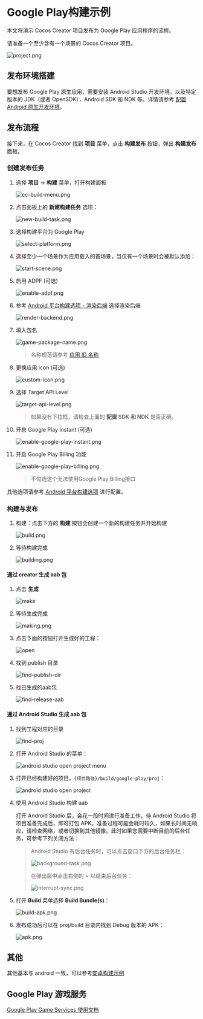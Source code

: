 # Google Play构建示例

本文将演示 Cocos Creator 项目发布为 Google Play 应用程序的流程。

请准备一个至少含有一个场景的 Cocos Creator 项目。

![project.png](images/project.png)

## 发布环境搭建

要想发布 Google Play 原生应用，需要安装 Android Studio 开发环境，以及特定版本的 JDK（或者 OpenSDK），Android SDK 和 NDK 等。详情请参考 [配置 Android 原生开发环境](../setup-native-development.md)。

## 发布流程

接下来，在 Cocos Creator 找到 **项目** 菜单，点击 **构建发布** 按钮，弹出 **构建发布** 面板。

### 创建发布任务

1. 选择 **项目** -> **构建** 菜单，打开构建面板

    ![cc-build-menu.png](images/cc-build-menu.png)

2. 点击面板上的 **新建构建任务** 选项：

    ![new-build-task.png](images/new-build-task.png)

3. 选择构建平台为 Google Play

    ![select-platform.png](images/select-platform.png)

4. 选择至少一个场景作为应用载入的首场景，当仅有一个场景时会被默认添加：

    ![start-scene.png](images/start-scene.png)

5. 启用 ADPF (可选) 

    ![enable-adpf.png](images/enable-adpf.png)

6. 参考 [Android 平台构建选项 - 渲染后端](../native-options.md#%E6%B8%B2%E6%9F%93%E5%90%8E%E7%AB%AF) 选择渲染后端

    ![render-backend.png](images/render-backend.png)

7. 填入包名

    ![game-package-name.png](images/game-package-name.png)

    > 名称规范请参考 [应用 ID 名称](../native-options.md#%E5%BA%94%E7%94%A8-id-%E5%90%8D%E7%A7%B0)

8. 更换应用 icon (可选)

    ![custom-icon.png](images/custom-icon.png)

9. 选择 Target API Level

    ![target-api-level.png](images/target-api-level.png)

    > 如果没有下拉框，请检查上面的 **配置 SDK 和 NDK** 是否正确。

10. 开启 Google Play Instant (可选)

    ![enable-google-play-instant.png](images/enable-google-play-instant.png)
    
11. 开启 Google Play Billing 功能

    ![enable-google-play-billing.png](images/enable-google-play-billing.png)

    > 不勾选这个无法使用Google Play Billing接口

其他选项请参考 [Android 平台构建选项](../native-options.md#android-%E5%B9%B3%E5%8F%B0%E6%9E%84%E5%BB%BA%E9%80%89%E9%A1%B9) 进行配置。

### 构建与发布

1. 构建：点击下方的 **构建** 按钮会创建一个新的构建任务并开始构建

    ![build.png](images/build.png)

2. 等待构建完成

    ![building.png](images/building.png)

#### 通过 creator 生成 aab 包
1. 点击 **生成** 

    ![make](images/make.png)

2. 等待生成完成

    ![making.png](images/making.png)


3. 点击下面的按钮打开生成好的工程：

    ![open](images/open.png)

4. 找到 publish 目录
    
    ![find-publish-dir](images/find-publish-dir.png)

5. 找已生成的aab包
    
    ![find-release-aab](images/find-release-aab.png)

#### 通过 Android Studio 生成 aab 包
1. 找到工程对应的目录

    ![find-proj](images/find-proj.png)

2. 打开 Android Studio 的菜单：

    ![android studio open project menu](images/as-open-menu.png)

3. 打开已经构建好的项目，`{项目路径}/build/google-play/proj`：

    ![android studio open project](images/as-open-proj.png)

4. 使用 Android Studio 构建 aab

    打开 Android Studio 后，会花一段时间进行准备工作，待 Android Studio 将项目准备完成后，即可打包 APK。准备过程可能会耗时较久，如果长时间无响应，请检查网络，或者切换到其他镜像。此时如果您需要中断目前的后台任务，可参考下列关闭方法：

    > Android Studio 有后台任务时，可以点击窗口下方的后台任务栏：
    >
    > ![background-task.png](./images/background-task.png)
    >
    > 在弹出窗中点击右侧的 × 以结束后台任务：
    >
    > ![interrupt-sync.png](images/interrupt-sync.png)

5. 打开 **Build** 菜单选择 **Build Bundle(s)**：

    ![build-apk.png](images/build-apk.png)

6. 发布成功后可以在 proj/build 目录内找到 Debug 版本的 APK：

    ![apk.png](images/apk.png)

## 其他
其他基本与 android 一致，可以参考[安卓构建示例](../android/build-example-android.md)

## Google Play 游戏服务
[Google Play Game Services 使用文档](./google-play-game-services.md)